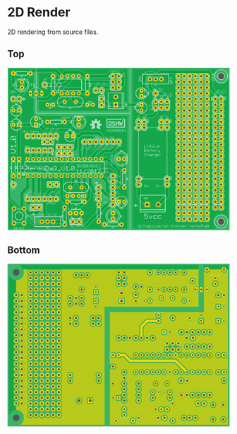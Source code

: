 # 2D Render

2D rendering from source files.

## Top

![2D Render](https://raw.githubusercontent.com/mc-ireiser/termoDaQ/master/2D_Render/HQ_Top.png)

## Bottom

![2D Render](https://raw.githubusercontent.com/mc-ireiser/termoDaQ/master/2D_Render/HQ_Bottom.png)